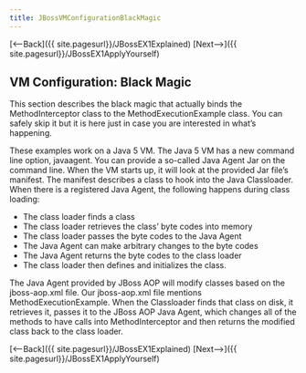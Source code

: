 ```yaml
---
title: JBossVMConfigurationBlackMagic
---
```

[<--Back]({{ site.pagesurl}}/JBossEX1Explained) [Next-->]({{ site.pagesurl}}/JBossEX1ApplyYourself)

## VM Configuration: Black Magic
This section describes the black magic that actually binds the MethodInterceptor class to the MethodExecutionExample class. You can safely skip it but it is here just in case you are interested in what’s happening.

These examples work on a Java 5 VM. The Java 5 VM has a new command line option, javaagent. You can provide a so-called Java Agent Jar on the command line. When the VM starts up, it will look at the provided Jar file’s manifest. The manifest describes a class to hook into the Java Classloader. When there is a registered Java Agent, the following happens during class loading:
* The class loader finds a class
* The class loader retrieves the class’ byte codes into memory
* The class loader passes the byte codes to the Java Agent
* The Java Agent can make arbitrary changes to the byte codes
* The Java Agent returns the byte codes to the class loader
* The class loader then defines and initializes the class.

The Java Agent provided by JBoss AOP will modify classes based on the jboss-aop.xml file. Our jboss-aop.xml file mentions MethodExecutionExample. When the Classloader finds that class on disk, it retrieves it, passes it to the JBoss AOP Java Agent, which changes all of the methods to have calls into MethodInterceptor and then returns the modified class back to the class loader.

[<--Back]({{ site.pagesurl}}/JBossEX1Explained) [Next-->]({{ site.pagesurl}}/JBossEX1ApplyYourself)
